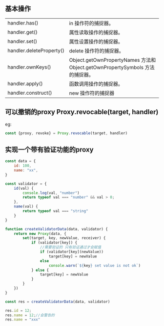 ## 基本操作
|   |   |
|---|---|
|handler.has()|in 操作符的捕捉器。|
|handler.get()|属性读取操作的捕捉器。|
|handler.set()|属性设置操作的捕捉器。|
|handler.deleteProperty()|delete 操作符的捕捉器。|
|handler.ownKeys()|Object.getOwnPropertyNames 方法和 Object.getOwnPropertySymbols 方法的捕捉器。|
|handler.apply()|函数调用操作的捕捉器。|
|handler.construct()|new 操作符的捕捉器|

## 可以撤销的proxy Proxy.revocable(target, handler)

eg:
```js
const {proxy, revoke} = Proxy.revocable(target, handler)
```


## 实现一个带有验证功能的proxy
```js
const data = {
    id: 100,
    name: "xx",
}

const validator = {
    id(val) {
        console.log(val, "number")
        return typeof val === "number" && val > 0;
    },
    name(val) {
        return typeof val === "string"
    }
}

function createValidatorData(data, validator) {
    return new Proxy(data, {
        set(target, key, newValue, receiver) {
            if (validator[key]) {
                //需要验证的 只有验证通过才会赋值
                if (validator[key](newValue))
                    target[key] = newValue
                else
                    console.warn(`${key} set value is not ok`)
            } else {
                target[key] = newValue
            }
        }
    })
}

const res = createValidatorData(data, validator)

res.id = 12;
res.name = 12;//会警告的
res.name = "xxx"
```


